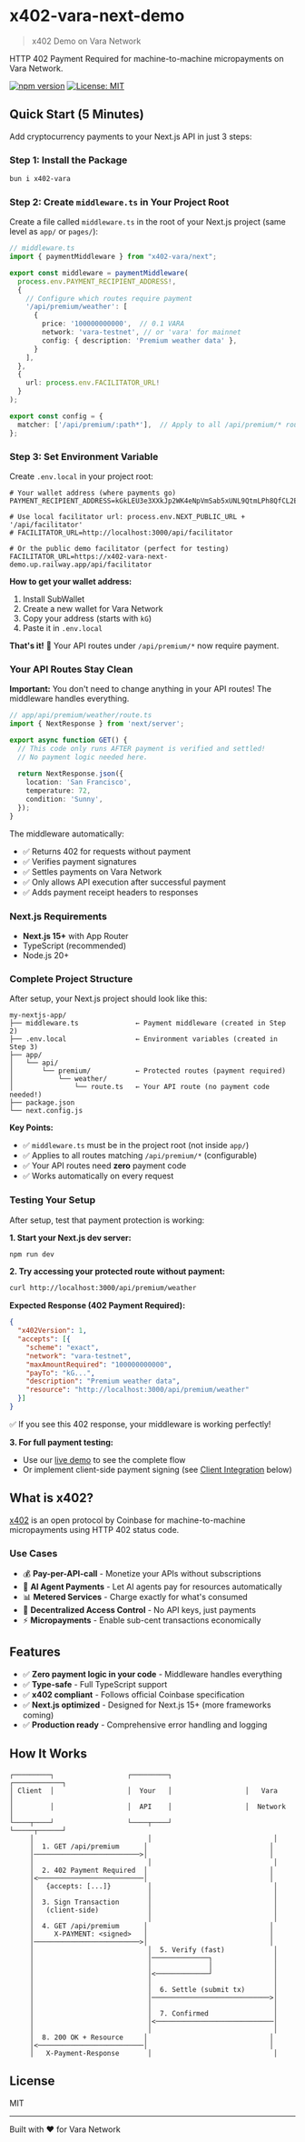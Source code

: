 # x402-vara-next-demo

> x402 Demo on Vara Network

HTTP 402 Payment Required for machine-to-machine micropayments on Vara Network.

[![npm version](https://img.shields.io/npm/v/x402-vara.svg)](https://www.npmjs.com/package/x402-vara)
[![License: MIT](https://img.shields.io/badge/License-MIT-yellow.svg)](https://opensource.org/licenses/MIT)

## Quick Start (5 Minutes)

Add cryptocurrency payments to your Next.js API in just 3 steps:

### Step 1: Install the Package

```bash
bun i x402-vara
```

### Step 2: Create `middleware.ts` in Your Project Root

Create a file called `middleware.ts` in the root of your Next.js project (same level as `app/` or `pages/`):

```typescript
// middleware.ts
import { paymentMiddleware } from "x402-vara/next";

export const middleware = paymentMiddleware(
  process.env.PAYMENT_RECIPIENT_ADDRESS!,
  {
    // Configure which routes require payment
    '/api/premium/weather': [
      {
        price: '100000000000',  // 0.1 VARA
        network: 'vara-testnet', // or 'vara' for mainnet
        config: { description: 'Premium weather data' },
      }
    ],
  },
  { 
    url: process.env.FACILITATOR_URL!
  }
);

export const config = {
  matcher: ['/api/premium/:path*'],  // Apply to all /api/premium/* routes
};
```

### Step 3: Set Environment Variable

Create `.env.local` in your project root:

```env
# Your wallet address (where payments go)
PAYMENT_RECIPIENT_ADDRESS=kGkLEU3e3XXkJp2WK4eNpVmSab5xUNL9QtmLPh8QfCL2EgotW

# Use local facilitator url: process.env.NEXT_PUBLIC_URL + '/api/facilitator'
# FACILITATOR_URL=http://localhost:3000/api/facilitator

# Or the public demo facilitator (perfect for testing)
FACILITATOR_URL=https://x402-vara-next-demo.up.railway.app/api/facilitator
```

**How to get your wallet address:**
1. Install SubWallet
2. Create a new wallet for Vara Network
3. Copy your address (starts with `kG`)
4. Paste it in `.env.local`

**That's it!** 🎉 Your API routes under `/api/premium/*` now require payment.

### Your API Routes Stay Clean

**Important:** You don't need to change anything in your API routes! The middleware handles everything.

```typescript
// app/api/premium/weather/route.ts
import { NextResponse } from 'next/server';

export async function GET() {
  // This code only runs AFTER payment is verified and settled!
  // No payment logic needed here.
  
  return NextResponse.json({
    location: 'San Francisco',
    temperature: 72,
    condition: 'Sunny',
  });
}
```

The middleware automatically:
- ✅ Returns 402 for requests without payment
- ✅ Verifies payment signatures
- ✅ Settles payments on Vara Network
- ✅ Only allows API execution after successful payment
- ✅ Adds payment receipt headers to responses

### Next.js Requirements

- **Next.js 15+** with App Router
- TypeScript (recommended)
- Node.js 20+

### Complete Project Structure

After setup, your Next.js project should look like this:

```
my-nextjs-app/
├── middleware.ts              ← Payment middleware (created in Step 2)
├── .env.local                 ← Environment variables (created in Step 3)
├── app/
│   └── api/
│       └── premium/           ← Protected routes (payment required)
│           └── weather/
│               └── route.ts   ← Your API route (no payment code needed!)
├── package.json
└── next.config.js
```

**Key Points:**
- ✅ `middleware.ts` must be in the project root (not inside `app/`)
- ✅ Applies to all routes matching `/api/premium/*` (configurable)
- ✅ Your API routes need **zero** payment code
- ✅ Works automatically on every request

### Testing Your Setup

After setup, test that payment protection is working:

**1. Start your Next.js dev server:**
```bash
npm run dev
```

**2. Try accessing your protected route without payment:**
```bash
curl http://localhost:3000/api/premium/weather
```

**Expected Response (402 Payment Required):**
```json
{
  "x402Version": 1,
  "accepts": [{
    "scheme": "exact",
    "network": "vara-testnet",
    "maxAmountRequired": "100000000000",
    "payTo": "kG...",
    "description": "Premium weather data",
    "resource": "http://localhost:3000/api/premium/weather"
  }]
}
```

✅ If you see this 402 response, your middleware is working perfectly!

**3. For full payment testing:**
- Use our [live demo](https://x402-vara-next-demo.up.railway.app) to see the complete flow
- Or implement client-side payment signing (see [Client Integration](#client-integration) below)

## What is x402?

[x402](https://github.com/coinbase/x402) is an open protocol by Coinbase for machine-to-machine micropayments using HTTP 402 status code.

### Use Cases

- 💰 **Pay-per-API-call** - Monetize your APIs without subscriptions
- 🤖 **AI Agent Payments** - Let AI agents pay for resources automatically
- 📊 **Metered Services** - Charge exactly for what's consumed
- 🔐 **Decentralized Access Control** - No API keys, just payments
- ⚡ **Micropayments** - Enable sub-cent transactions economically

## Features

- ✅ **Zero payment logic in your code** - Middleware handles everything
- ✅ **Type-safe** - Full TypeScript support
- ✅ **x402 compliant** - Follows official Coinbase specification
- ✅ **Next.js optimized** - Designed for Next.js 15+ (more frameworks coming)
- ✅ **Production ready** - Comprehensive error handling and logging

## How It Works

```
┌─────────┐                  ┌─────────┐                  ┌────────────┐
│ Client  │                  │  Your   │                  │   Vara     │
│         │                  │  API    │                  │  Network   │
└────┬────┘                  └────┬────┘                  └─────┬──────┘
     │                            │                              │
     │  1. GET /api/premium      │                              │
     │──────────────────────────>│                              │
     │                            │                              │
     │  2. 402 Payment Required  │                              │
     │<──────────────────────────│                              │
     │   {accepts: [...]}         │                              │
     │                            │                              │
     │  3. Sign Transaction       │                              │
     │   (client-side)            │                              │
     │                            │                              │
     │  4. GET /api/premium      │                              │
     │     X-PAYMENT: <signed>   │                              │
     │──────────────────────────>│                              │
     │                            │  5. Verify (fast)            │
     │                            │──────────────┐               │
     │                            │              │               │
     │                            │<─────────────┘               │
     │                            │                              │
     │                            │  6. Settle (submit tx)       │
     │                            │─────────────────────────────>│
     │                            │                              │
     │                            │  7. Confirmed                │
     │                            │<─────────────────────────────│
     │                            │                              │
     │  8. 200 OK + Resource     │                              │
     │<──────────────────────────│                              │
     │   X-Payment-Response       │                              │
```

## License

MIT

---

Built with ❤️  for Vara Network

